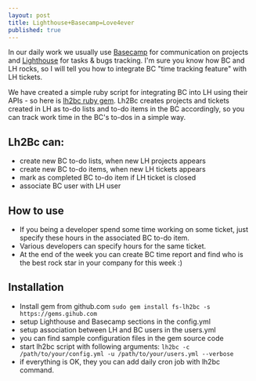 ```yaml
---
layout: post
title: Lighthouse+Basecamp=Love4ever
published: true
---
```


In our daily work we usually use [Basecamp](http://basecamphq.com) for communication on projects and [Lighthouse](http://lighthouseapp.com) for tasks & bugs tracking. I'm sure you know how BC and LH rocks, so I will tell you how to integrate BC "time tracking feature" with LH tickets.

We have created a simple ruby script for integrating BC into LH using their APIs - so here is [lh2bc ruby gem](https://github.com/fs/lh2bc). Lh2Bc creates projects and tickets created in LH as to-do lists and to-do items in the BC accordingly, so you can track work time in the BC's to-dos in a simple way.

## Lh2Bc can:

* create new BC to-do lists, when new LH projects appears
* create new BC to-do items, when new LH tickets appears
* mark as completed BC to-do item if LH ticket is closed
* associate BC user with LH user

## How to use

* If you being a developer spend some time working on some ticket, just specify these hours in the associated BC to-do item.
* Various developers can specify hours for the same ticket.
* At the end of the week you can create BC time report and find who is the best rock star in your company for this week :)

## Installation

* Install gem from github.com `sudo gem install fs-lh2bc -s https://gems.gihub.com`
* setup Lighthouse and Basecamp sections in the config.yml
* setup association between LH and BC users in the users.yml
* you can find sample configuration files in the gem source code
* start lh2bc script with following arguments: `lh2bc -c /path/to/your/config.yml -u /path/to/your/users.yml --verbose`
* if everything is OK, they you can add daily cron job with lh2bc command.
